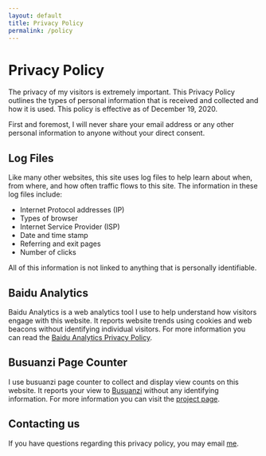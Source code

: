 ```yaml
---
layout: default
title: Privacy Policy
permalink: /policy
---
```


# Privacy Policy
The privacy of my visitors is extremely important. This Privacy Policy outlines the types of personal information that is received and collected and how it is used. This policy is effective as of December 19, 2020.

First and foremost, I will never share your email address or any other personal information to anyone without your direct consent.

## Log Files
Like many other websites, this site uses log files to help learn about when, from where, and how often traffic flows to this site. The information in these log files include:

* Internet Protocol addresses (IP)
* Types of browser
* Internet Service Provider (ISP)
* Date and time stamp
* Referring and exit pages
* Number of clicks

All of this information is not linked to anything that is personally identifiable.

## Baidu Analytics
Baidu Analytics is a web analytics tool I use to help understand how visitors engage with this website. It reports website trends using cookies and web beacons without identifying individual visitors. For more information you can read the [Baidu Analytics Privacy Policy](https://usa.baidu.com/privacy/).

## Busuanzi Page Counter
I use busuanzi page counter to collect and display view counts on this website. It reports your view to [Busuanzi](http://ibruce.info) without any identifying information. For more information you can visit the [project page](http://ibruce.info/2015/04/04/busuanzi/).

## Contacting us
If you have questions regarding this privacy policy, you may email [me](mailto:i@jjiang.me).